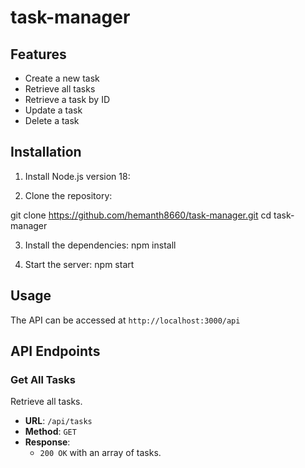 # task-manager

## Features

- Create a new task
- Retrieve all tasks
- Retrieve a task by ID
- Update a task
- Delete a task

## Installation
1. Install Node.js version 18:

2. Clone the repository:

 git clone https://github.com/hemanth8660/task-manager.git
 cd task-manager

3. Install the dependencies:
    npm install

4. Start the server:
    npm start

## Usage
The API can be accessed at `http://localhost:3000/api`

## API Endpoints

### Get All Tasks

Retrieve all tasks.

- **URL**: `/api/tasks`
- **Method**: `GET`
- **Response**:
  - `200 OK` with an array of tasks.

